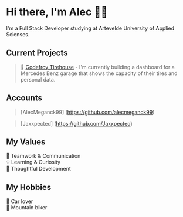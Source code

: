 # Hi there, I'm Alec 👋🏻
I'm a Full Stack Developer studying at Artevelde University of Applied Scienses.

## Current Projects
> 🔧 [Godefroy Tirehouse](https://github.com/Jaxxpected/Godefroy_Dashboard) - I'm currently building a dashboard for a Mercedes Benz garage that shows the capacity of their tires and personal data.

## Accounts
> [AlecMeganck99] (https://github.com/alecmeganck99)

> [Jaxxpected] (https://github.com/Jaxxpected)

## My Values
🙌 Teamwork & Communication  
💡 Learning & Curiosity  
🧠 Thoughtful Development  

## My Hobbies
🚗 Car lover  
🚵 Mountain biker

<!---
Jaxxpected/Jaxxpected is a ✨ special ✨ repository because its `README.md` (this file) appears on your GitHub profile.
You can click the Preview link to take a look at your changes.
--->
